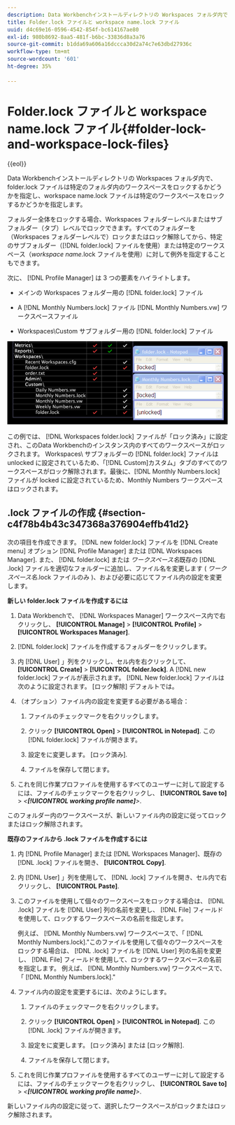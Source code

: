 ```yaml
---
description: Data Workbenchインストールディレクトリの Workspaces フォルダ内で、folder.lock ファイルは特定のフォルダ内のワークスペースをロックするかどうかを指定し、workspace name.lock ファイルは特定のワークスペースをロックするかどうかを指定します。
title: Folder.lock ファイルと workspace name.lock ファイル
uuid: d4c69e16-0596-4542-854f-bc614167ae80
exl-id: 980b8692-8aa5-481f-b6bc-33836d8a3a76
source-git-commit: b1dda69a606a16dccca30d2a74c7e63dbd27936c
workflow-type: tm+mt
source-wordcount: '601'
ht-degree: 35%

---
```


# Folder.lock ファイルと workspace name.lock ファイル{#folder-lock-and-workspace-lock-files}

{{eol}}

Data Workbenchインストールディレクトリの Workspaces フォルダ内で、folder.lock ファイルは特定のフォルダ内のワークスペースをロックするかどうかを指定し、workspace name.lock ファイルは特定のワークスペースをロックするかどうかを指定します。

フォルダー全体をロックする場合、Workspaces フォルダーレベルまたはサブフォルダー（タブ）レベルでロックできます。すべてのフォルダーを（Workspaces フォルダーレベルで）ロックまたはロック解除してから、特定のサブフォルダー（[!DNL folder.lock] ファイルを使用）または特定のワークスペース（*workspace name*.lock ファイルを使用）に対して例外を指定することもできます。

次に、 [!DNL Profile Manager] は 3 つの要素をハイライトします。

* メインの Workspaces フォルダー用の [!DNL folder.lock] ファイル
* A [!DNL Monthly Numbers.lock] ファイル [!DNL Monthly Numbers.vw] ワークスペースファイル

* Workspaces\Custom サブフォルダー用の [!DNL folder.lock] ファイル

![](assets/wsp_Locking_lockFiles.png)

この例では、 [!DNL Workspaces folder.lock] ファイルが「ロック済み」に設定され、このData Workbenchのインスタンス内のすべてのワークスペースがロックされます。 Workspaces\ サブフォルダーの [!DNL folder.lock] ファイルは unlocked に設定されているため、「[!DNL Custom]カスタム」タブのすべてのワークスペースがロック解除されます。最後に、[!DNL Monthly Numbers.lock] ファイルが locked に設定されているため、Monthly Numbers ワークスペースはロックされます。

## .lock ファイルの作成 {#section-c4f78b4b43c347368a376904effb41d2}

次の項目を作成できます。 [!DNL new folder.lock] ファイルを [!DNL Create menu] オプション [!DNL Profile Manager] または [!DNL Workspaces Manager]. また、 [!DNL folder.lock] または *ワークスペース名*&#x200B;既存の [!DNL .lock] ファイルを適切なフォルダーに追加し、ファイル名を変更します ( *ワークスペース名*.lock ファイルのみ )、および必要に応じてファイル内の設定を変更します。

**新しい folder.lock ファイルを作成するには**

1. Data Workbenchで、 [!DNL Workspaces Manager] ワークスペース内で右クリックし、 **[!UICONTROL Manage]** > **[!UICONTROL Profile]** > **[!UICONTROL Workspaces Manager]**.
1. [!DNL folder.lock] ファイルを作成するフォルダーをクリックします。
1. 内 [!DNL User] 」列をクリックし、セル内を右クリックして、 **[!UICONTROL Create]** > **[!UICONTROL folder.lock]**. A [!DNL new folder.lock] ファイルが表示されます。 [!DNL New folder.lock] ファイルは次のように設定されます。 [ロック解除] デフォルトでは。
1. （オプション）ファイル内の設定を変更する必要がある場合：

   1. ファイルのチェックマークを右クリックします。
   1. クリック **[!UICONTROL Open]** > **[!UICONTROL in Notepad]**. この [!DNL folder.lock] ファイルが開きます。

   1. 設定をに変更します。 [ロック済み].
   1. ファイルを保存して閉じます。

1. これを同じ作業プロファイルを使用するすべてのユーザーに対して設定するには、ファイルのチェックマークを右クリックし、 **[!UICONTROL Save to]** > *&lt;**[!UICONTROL working profile name]**>*.

このフォルダー内のワークスペースが、新しいファイル内の設定に従ってロックまたはロック解除されます。

**既存のファイルから .lock ファイルを作成するには**

1. 内 [!DNL Profile Manager] または [!DNL Workspaces Manager]、既存の [!DNL .lock] ファイルを開き、 **[!UICONTROL Copy]**.
1. 内 [!DNL User] 」列を使用して、 [!DNL .lock] ファイルを開き、セル内で右クリックし、 **[!UICONTROL Paste]**.
1. このファイルを使用して個々のワークスペースをロックする場合は、 [!DNL .lock] ファイルを [!DNL User] 列の名前を変更し、 [!DNL File] フィールドを使用して、ロックするワークスペースの名前を指定します。

   例えば、 [!DNL Monthly Numbers.vw] ワークスペースで、「 [!DNL Monthly Numbers.lock].&quot;このファイルを使用して個々のワークスペースをロックする場合は、 [!DNL .lock] ファイルを [!DNL User] 列の名前を変更し、 [!DNL File] フィールドを使用して、ロックするワークスペースの名前を指定します。 例えば、 [!DNL Monthly Numbers.vw] ワークスペースで、「 [!DNL Monthly Numbers.lock].&quot;

1. ファイル内の設定を変更するには、次のようにします。

   1. ファイルのチェックマークを右クリックします。
   1. クリック **[!UICONTROL Open]** > **[!UICONTROL in Notepad]**. この [!DNL .lock] ファイルが開きます。

   1. 設定をに変更します。 [ロック済み] または [ロック解除].
   1. ファイルを保存して閉じます。

1. これを同じ作業プロファイルを使用するすべてのユーザーに対して設定するには、ファイルのチェックマークを右クリックし、 **[!UICONTROL Save to]** > *&lt;**[!UICONTROL working profile name]**>*.

新しいファイル内の設定に従って、選択したワークスペースがロックまたはロック解除されます。
